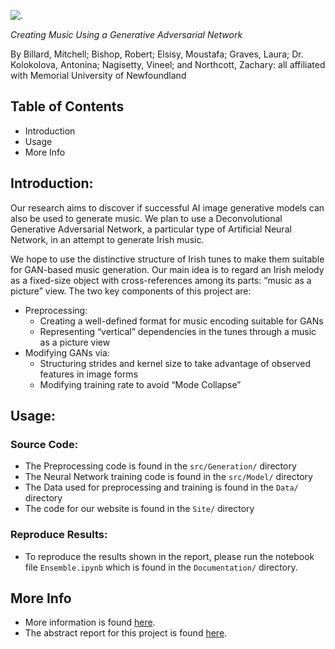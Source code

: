 ![.](https://github.com/vin-nag/GANs-n-reels/blob/master/Site/images/title.png "Logo")

*Creating Music Using a Generative Adversarial Network*

By Billard, Mitchell; Bishop, Robert; Elsisy, Moustafa; Graves, Laura; Dr. Kolokolova, Antonina; Nagisetty, Vineel; and Northcott, Zachary: all affiliated with Memorial University of Newfoundland

## Table of Contents
* Introduction
* Usage
* More Info

## Introduction:
Our research aims to discover if successful AI image generative models can also be used to generate music.  We plan to use a Deconvolutional Generative Adversarial Network, a particular type of Artificial Neural Network, in an attempt to generate Irish music.

We hope to use the distinctive structure of Irish tunes to make them suitable for GAN-based music generation. Our main idea is to regard an Irish melody as a fixed-size object with cross-references among its parts:  “music as a picture” view.  The two key components of this project are:

* Preprocessing: 
  * Creating a well-defined format for music encoding suitable for GANs
  * Representing “vertical” dependencies in the tunes through a music as a picture view
* Modifying GANs via:
  * Structuring strides and kernel size to take advantage of observed features in image forms
  * Modifying training rate to avoid “Mode Collapse”	
 
 ## Usage:
 ### Source Code:
 * The Preprocessing code is found in the `src/Generation/` directory
 * The Neural Network training code is found in the `src/Model/` directory
 * The Data used for preprocessing and training is found in the `Data/` directory
 * The code for our website is found in the `Site/` directory
 
 ### Reproduce Results:
 * To reproduce the results shown in the report, please run the notebook file `Ensemble.ipynb` which is found in the `Documentation/` directory.
 
 ## More Info
- More information is found [here](http://www.cs.mun.ca/~kol/GANs-n-reels/).
- The abstract report for this project is found [here](https://github.com/vin-nag/GANs-n-reels/blob/master/Documentation/GANs%20and%20Reels_%20Abstract%20for%20CUCSC%202018.pdf).


 
 
